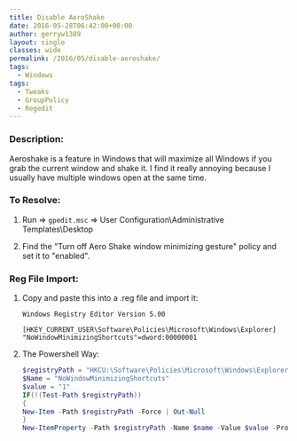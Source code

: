 ```yaml
---
title: Disable AeroShake
date: 2016-05-28T06:42:00+00:00
author: gerryw1389
layout: single
classes: wide
permalink: /2016/05/disable-aeroshake/
tags:
  - Windows
tags:
  - Tweaks
  - GroupPolicy
  - Regedit
---
```

<!--more-->

### Description:

Aeroshake is a feature in Windows that will maximize all Windows if you grab the current window and shake it. I find it really annoying because I usually have multiple windows open at the same time.

### To Resolve:

1. Run => `gpedit.msc` => User Configuration\Administrative Templates\Desktop

2. Find the "Turn off Aero Shake window minimizing gesture" policy and set it to "enabled".

### Reg File Import:

1. Copy and paste this into a .reg file and import it:

   ```escape
   Windows Registry Editor Version 5.00

   [HKEY_CURRENT_USER\Software\Policies\Microsoft\Windows\Explorer]  
   "NoWindowMinimizingShortcuts"=dword:00000001
   ```

2. The Powershell Way:


   ```powershell
   $registryPath = "HKCU:\Software\Policies\Microsoft\Windows\Explorer"  
   $Name = "NoWindowMinimizingShortcuts"  
   $value = "1"  
   IF(!(Test-Path $registryPath))  
   {  
   New-Item -Path $registryPath -Force | Out-Null  
   }  
   New-ItemProperty -Path $registryPath -Name $name -Value $value -PropertyType DWORD -Force | Out-Null
   ```

